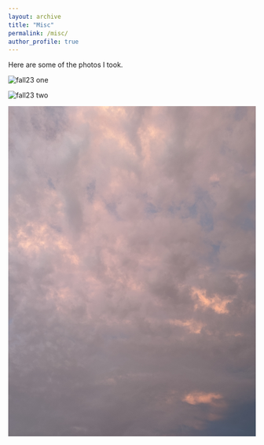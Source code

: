 ```yaml
---
layout: archive
title: "Misc"
permalink: /misc/
author_profile: true
---
```


Here are some of the photos I took.

![fall23 one](/images/fall23_1.JPG)

![fall23 two](/images/fall23_2.JPG)

![sky](/images/sky.JPG)